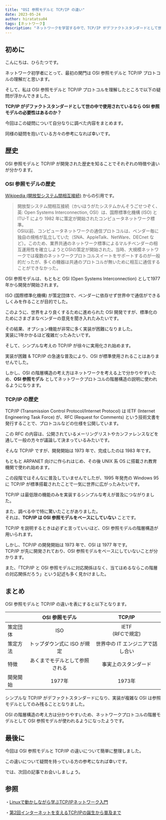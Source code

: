 ```yaml
---
title: "OSI 参照モデルと TCP/IP の違い"
date: 2023-05-24
author: hiratatsu04
tags: [ネットワーク]
description: "ネットワークを学習する中で、TCP/IP がデファクトスタンダードとして世の中で使用されているなら OSI 参照モデルは不要なのではないか、という疑問が浮かびました。今回はこの疑問について自分なりに調べた内容をまとめています。"
---
```


## 初めに

こんにちは、ひらたつです。

ネットワーク初学者にとって、最初の関門は OSI 参照モデルと TCP/IP プロトコルの理解だと思います。

そして、私は OSI 参照モデルと TCP/IP プロトコルを理解したところで以下の疑問が浮かんできました。

**TCP/IP がデファクトスタンダードとして世の中で使用されているなら OSI 参照モデルの必要性はあるのか？**  

今回はこの疑問について自分なりに調べた内容をまとめます。

同様の疑問を抱いている方々の参考になれば幸いです。

## 歴史

OSI 参照モデルと TCP/IP が開発された歴史を知ることでそれぞれの特徴や違いが分かります。

### OSI 参照モデルの歴史

[Wikipedia (開放型システム間相互接続)](https://ja.wikipedia.org/wiki/%E9%96%8B%E6%94%BE%E5%9E%8B%E3%82%B7%E3%82%B9%E3%83%86%E3%83%A0%E9%96%93%E7%9B%B8%E4%BA%92%E6%8E%A5%E7%B6%9A) からの引用です。

> 開放型システム間相互接続（かいほうがたシステムかんそうごせつぞく、英: Open Systems Interconnection, OSI）は、国際標準化機構 (ISO) と ITU-T により 1982 年に策定が開始されたコンピュータネットワーク標準。  
> OSI以前、コンピュータネットワークの通信プロトコルは、ベンダー毎に独自の規格が乱立していた（SNA、AppleTalk、NetWare、DECnet など）。このため、業界共通のネットワーク標準によるマルチベンダーの相互運用性を確立しようとOSIの策定が開始された。当時、大規模ネットワークでは複数のネットワークプロトコルスイートをサポートするのが一般的だったが、多くの機器は共通のプロトコルが無いために相互に通信することができなかった。

OSI 参照モデルは、もともと OSI (Open Systems Interconnection) として1977年から開発が開始されます。

ISO (国際標準化機構) が策定団体で、ベンダーに依存せず世界中で通信ができるしくみを作ることが目的でした。

このように、世界をより良くするために進められた OSI 開発ですが、標準化のためにさまざまなベンダーの意見を聞き入れたみたいです。

その結果、オプション機能が非常に多く実装が困難になりました。  
実装に1年かかるほど複雑だったみたいです。

そして、シンプルな考えの TCP/IP が徐々に実用化され始めます。

実装が困難 & TCP/IP の急速な普及により、OSI が標準使用されることはありませんでした。

しかし、OSI の階層構造の考え方はネットワークを考える上で分かりやすいため、**OSI 参照モデル** としてネットワークプロトコルの階層構造の説明に使われるようになります。

### TCP/IP の歴史

TCP/IP (Transmission Control Protocol/Internet Protocol) は IETF (Internet Engineering Task Force) が、RFC (Request for Comments) という技術文書を発行することで、プロトコルなどの仕様を公開しています。

この RFC の内容は、公開されているメーリングリストやカンファレンスなどを通して一般の方々が議論して決まっているみたいです。

そんな TCP/IP ですが、開発開始は 1973 年で、完成したのは 1983 年です。

もともと ARPANET 向けに作られはじめ、その後 UNIX 系 OS に搭載され教育機関で使われ始めます。

この段階ではそんなに普及していませんでしたが、1995 年発売の Windows 95 に TCP/IP が標準搭載されたことで一気に世界に広がったみたいです。

TCP/IP は最低限の機能のみを実装するシンプルな考えが普及につながりました。

また、調べる中で特に驚いたことがありました。  
それは、**TCP/IP は OSI 参照モデルをベースにしていない** ことです。

TCP/IP を説明するときは必ずと言っていいほど、OSI 参照モデルの階層構造が用いられます。

しかし、TCP/IP の開発開始は 1973 年で、OSI は 1977 年です。  
TCP/IP が先に開発されており、OSI 参照モデルをベースにしていないことが分かります。

また、「TCP/IP と OSI 参照モデルに対応関係はなく、当てはめるならこの階層の対応関係だろう」という記述も多く見かけました。

## まとめ

OSI 参照モデルと TCP/IP の違いを表にすると以下となります。

|  | OSI 参照モデル | TCP/IP |
| :---- | :----: | :----: |
| 策定団体 | ISO | IETF<br>(RFCで規定) |
| 策定方法 | トップダウン式に ISO が規定 | 世界中の IT エンジニアで話し合い |
| 特徴 | あくまでモデルとして参照される | 事実上のスタンダード |
| 開発開始 | 1977年 | 1973年 |

シンプルな TCP/IP がデファクトスタンダードになり、実装が複雑な OSI は参照モデルとしてのみ残ることとなりました。

OSI の階層構造の考え方は分かりやすいため、ネットワークプロトコルの階層モデルとして OSI 参照モデルが使われるようになったようです。

## 最後に

今回は OSI 参照モデルと TCP/IP の違いについて簡単に整理しました。

この違いについて疑問を持っている方の参考になれば幸いです。

では、次回の記事でお会いしましょう。

## 参照
・[Linuxで動かしながら学ぶTCP/IPネットワーク入門](www.amazon.co.jp/dp/B085BG8CH5)

・[第2回インターネットを支えるTCP/IPの誕生から普及まで](https://www.nic.ad.jp/ja/newsletter/No67/0320.html)
